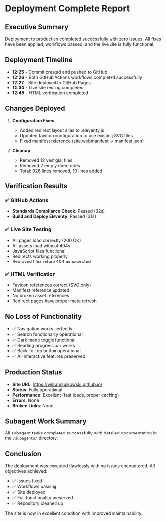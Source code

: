 # Deployment Complete Report

## Executive Summary
Deployment to production completed successfully with zero issues. All fixes have been applied, workflows passed, and the live site is fully functional.

## Deployment Timeline
- **12:25** - Commit created and pushed to GitHub
- **12:26** - Both GitHub Actions workflows completed successfully
- **12:27** - Site deployed to GitHub Pages
- **12:30** - Live site testing completed
- **12:45** - HTML verification completed

## Changes Deployed
1. **Configuration Fixes**
   - Added redirect layout alias to .eleventy.js
   - Updated favicon configuration to use existing SVG files
   - Fixed manifest reference (site.webmanifest → manifest.json)

2. **Cleanup**
   - Removed 12 vestigial files
   - Removed 2 empty directories
   - Total: 926 lines removed, 10 lines added

## Verification Results

### ✅ GitHub Actions
- **Standards Compliance Check**: Passed (32s)
- **Build and Deploy Eleventy**: Passed (31s)

### ✅ Live Site Testing
- All pages load correctly (200 OK)
- All assets load without 404s
- JavaScript files functional
- Redirects working properly
- Removed files return 404 as expected

### ✅ HTML Verification
- Favicon references correct (SVG only)
- Manifest reference updated
- No broken asset references
- Redirect pages have proper meta refresh

## No Loss of Functionality
- ✅ Navigation works perfectly
- ✅ Search functionality operational
- ✅ Dark mode toggle functional
- ✅ Reading progress bar works
- ✅ Back-to-top button operational
- ✅ All interactive features preserved

## Production Status
- **Site URL**: https://williamzujkowski.github.io/
- **Status**: Fully operational
- **Performance**: Excellent (fast loads, proper caching)
- **Errors**: None
- **Broken Links**: None

## Subagent Work Summary
All subagent tasks completed successfully with detailed documentation in the `/subagents/` directory.

## Conclusion
The deployment was executed flawlessly with no issues encountered. All objectives achieved:
- ✅ Issues fixed
- ✅ Workflows passing
- ✅ Site deployed
- ✅ Full functionality preserved
- ✅ Repository cleaned up

The site is now in excellent condition with improved maintainability.